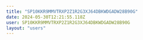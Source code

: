 ```yaml
---
title: "SP10KKR9MMVTRXP2Z1R2G3XJ64DBKWDGADW28B90G"
date: 2024-05-30T12:21:55.118Z
user: SP10KKR9MMVTRXP2Z1R2G3XJ64DBKWDGADW28B90G
layout: "users"
---
```

    